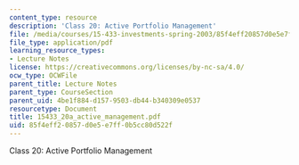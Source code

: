 ```yaml
---
content_type: resource
description: 'Class 20: Active Portfolio Management'
file: /media/courses/15-433-investments-spring-2003/85f4eff20857d0e5e7ff0b5cc80d522f_15433_20a_active_management.pdf
file_type: application/pdf
learning_resource_types:
- Lecture Notes
license: https://creativecommons.org/licenses/by-nc-sa/4.0/
ocw_type: OCWFile
parent_title: Lecture Notes
parent_type: CourseSection
parent_uid: 4be1f884-d157-9503-db44-b340309e0537
resourcetype: Document
title: 15433_20a_active_management.pdf
uid: 85f4eff2-0857-d0e5-e7ff-0b5cc80d522f
---
```

Class 20: Active Portfolio Management